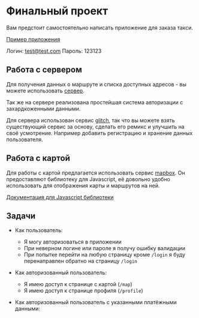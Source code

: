 # Финальный проект

Вам предстоит самостоятельно написать приложение для заказа такси.

[Пример приложения](https://pensive-gates-d31754.netlify.com/)

Логин: test@test.com
Пароль: 123123

## Работа с сервером

Для получения данных о маршруте и списка доступных адресов - вы можете использовать [сервер](https://puffy-morning.glitch.me/).

Так же на сервере реализована простейшая система авторизации с захардкоженными данными.

Для сервера использован сервис [glitch](https://glitch.com/), так что вы можете взять существующий сервис за основу, сделать его ремикс и улучшить на своё усмотрение. Например добавить регистрацию и хранение данных пользователя.

## Работа с картой

Для работы с картой предлагается использовать сервис [mapbox](https://www.mapbox.com/). Он предоставляют библиотеку для Javascript, её довольно удобно использовать для отображения карты и маршрутов на ней.

[Документация для Jаvascript библиотеки](https://docs.mapbox.com/mapbox-gl-js/api/)

## Задачи

- Как пользователь:

  - Я могу авторизоваться в приложении
  - При неверном логине или пароле я получу ошибку валидации
  - При попытке перейти на любую страницу кроме `/login` я буду перенаправлен обратно на страницу `/login`

- Как авторизованный пользователь:

  - Я имею доступ к странице с картой (`/map`)
  - Я имею доступ к странице профиля (`/profile`)

- Как авторизованный пользователь с указанными платёжными данными:

